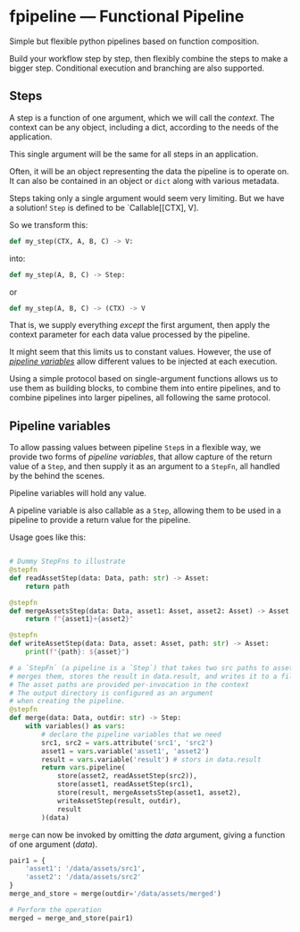 # fpipeline — Functional Pipeline

Simple but flexible python pipelines based on function composition.

Build your workflow step by step, then flexibly combine the steps to make a bigger step. Conditional
execution and branching are also supported.

## Steps

A step is a function of one argument, which we will
call the _context_. The context can be any object, including a dict, according to the needs of the application.

This single argument will be the same for all steps in an application.

Often, it will be an object representing the data the
pipeline is to operate on. It can also be contained in
an object or `dict` along with various metadata.

Steps taking only a single argument would seem very
limiting. But we have a solution! `Step` is defined to
be `Callable[[CTX], V].

So we transform this:

```python
def my_step(CTX, A, B, C) -> V:
```

into:

```python
def my_step(A, B, C) -> Step:
```

or

```python
def my_step(A, B, C) -> (CTX) -> V
```

That is, we supply everything _except_ the first
argument, then apply the context parameter for
each data value processed by the pipeline.

It might seem that this limits us to constant values.
However, the use of
[_pipeline variables_](#pipeline-variables) allow
different values to be injected at each execution.

Using a simple protocol based on single-argument functions allows us to use them as building blocks, to combine them into entire pipelines, and to combine pipelines into larger pipelines, all following the same protocol.

## Pipeline variables

To allow passing values between pipeline `Step`s in a flexible way, we provide two forms of _pipeline variables_, that allow capture of the return value of a `Step`, and then supply it as an argument to a `StepFn`, all handled by the behind the scenes.

Pipeline variables will hold any value.

A pipeline variable is also callable as a `Step`, allowing them to be used in a
pipeline to provide a return value for the pipeline.

Usage goes like this:

```python

# Dummy StepFns to illustrate
@stepfn
def readAssetStep(data: Data, path: str) -> Asset:
    return path

@stepfn
def mergeAssetsStep(data: Data, asset1: Asset, asset2: Asset) -> Asset:
    return f"{asset1}+{asset2}"

@stepfn
def writeAssetStep(data: Data, asset: Asset, path: str) -> Asset:
    print(f"{path}: ${asset}")

# a `StepFn` (a pipeline is a `Step`) that takes two src paths to assets,
# merges them, stores the result in data.result, and writes it to a file.
# The asset paths are provided per-invocation in the context
# The output directory is configured as an argument
# when creating the pipeline.
@stepfn
def merge(data: Data, outdir: str) -> Step:
    with variables() as vars:
        # declare the pipeline variables that we need
        src1, src2 = vars.attribute('src1', 'src2')
        asset1 = vars.variable('asset1', 'asset2')
        result = vars.variable('result') # stors in data.result
        return vars.pipeline(
            store(asset2, readAssetStep(src2)),
            store(asset1, readAssetStep(src1),
            store(result, mergeAssetsStep(asset1, asset2),
            writeAssetStep(result, outdir),
            result
        )(data)
```

`merge` can now be invoked by omitting the _data_ argument, giving a function of one
argument (_data_).

```python
pair1 = {
    'asset1': '/data/assets/src1',
    'asset2': '/data/assets/src2'
}
merge_and_store = merge(outdir='/data/assets/merged')

# Perform the operation
merged = merge_and_store(pair1)
```
